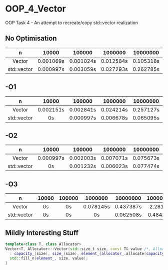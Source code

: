 # OOP_4_Vector
OOP Task 4 - An attempt to recreate/copy std::vector realization

## No Optimisation
| n | 10000 | 100000 | 1000000 | 10000000 | 100000000
| :-------------: |:-------------:| :-----:|  :-----:|  :-----: |  :-----:
| Vector      | 0.001069s | 0.001024s |  0.012584s |  0.105318s|  1.20033s
| std::vector      | 0.000997s | 0.003059s | 0.027293s|  0.262785s |  1.

## -O1
| n | 10000 | 100000 | 1000000 | 10000000 | 100000000
| :-------------: |:-------------:| :-----:|  :-----:|  :-----: |  :-----:
| Vector      | 0.002151s | 0.002841s |  0.024214s |  0.257127s|  2.3869s
| std::vector      | 0s | 0.000997s | 0.006678s|  0.065095s |  0.570939s


## -O2
| n | 10000 | 100000 | 1000000 | 10000000 | 100000000
| :-------------: |:-------------:| :-----:|  :-----:|  :-----: |  :-----:
| Vector      | 0.000997s | 0.002003s |  0.007071s |  0.075673s|  0.717879s
| std::vector      | 0s | 0.001232s | 0.006023s|  0.077474s |  0.62091s


## -O3
| n | 10000 | 100000 | 1000000 | 10000000 | 100000000
| :-------------: |:-------------:| :-----:|  :-----:|  :-----: |  :-----:
| Vector      | 0s | 0s |  0.078145s |  0.437387s|  2.28198s
| std::vector      | 0s | 0s | 0s|  0.062508s |  0.484262s


## Mildly Interesting Stuff
```C++
template<class T, class Allocator>
Vector<T, Allocator>::Vector(std::size_t size, const T& value /*, Allocator alloc*/)
  : capacity_(size), size_(size), element_{allocator_.allocate(capacity_)} {
  std::fill_n(element_, size, value);
}
```